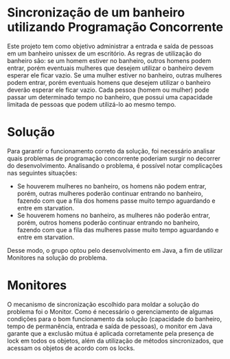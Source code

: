# Sincronização de um banheiro utilizando Programação Concorrente

Este projeto tem como objetivo administrar a entrada e saída de pessoas em um banheiro unissex de um escritório. As regras de utilização do banheiro são: se um homem estiver no banheiro, outros homens podem entrar, porém eventuais mulheres que desejem utilizar o banheiro devem esperar ele ficar vazio. Se uma mulher estiver no banheiro, outras mulheres podem entrar, porém eventuais homens que desejem utilizar o banheiro deverão esperar ele ficar vazio. Cada pessoa (homem ou mulher) pode passar um determinado tempo no banheiro, que possui uma capacidade limitada de pessoas que podem utilizá-lo ao mesmo tempo.


# Solução

Para garantir o funcionamento correto da solução, foi necessário analisar quais problemas de programação concorrente poderiam surgir no decorrer do desenvolvimento. Analisando o problema, é possível notar complicações nas seguintes situações:


  - Se houverem mulheres no banheiro, os homens não podem entrar, porém, outras mulheres poderão continuar entrando no banheiro, fazendo com que a fila dos homens passe muito tempo aguardando e entre em starvation.
  - Se houverem homens no banheiro, as mulheres não poderão entrar, porém, outros homens poderão continuar entrando no banheiro, fazendo com que a fila das mulheres passe muito tempo aguardando e entre em starvation.

  Desse modo, o grupo optou pelo desenvolvimento em Java, a fim de utilizar Monitores na solução do problema.
  
# Monitores

O mecanismo de sincronização escolhido para moldar a solução do problema foi o Monitor. Como é necessário o gerenciamento de algumas condições para o bom funcionamento da solução (capacidade do banheiro, tempo de permanência, entrada e saída de pessoas), o monitor em Java garante que a exclusão mútua é aplicada corretamente pela presença de lock em todos os objetos, além da utilização de métodos sincronizados, que acessam os objetos de acordo com os locks.

  
 
